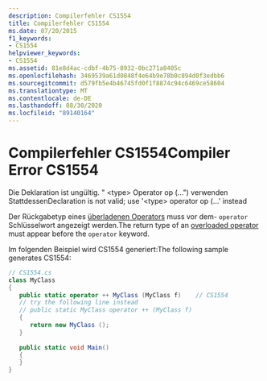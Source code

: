```yaml
---
description: Compilerfehler CS1554
title: Compilerfehler CS1554
ms.date: 07/20/2015
f1_keywords:
- CS1554
helpviewer_keywords:
- CS1554
ms.assetid: 81e8d4ac-cdbf-4b75-8932-0bc271a8405c
ms.openlocfilehash: 3469539a61d0848f4e64b9e78b0c894d0f3edbb6
ms.sourcegitcommit: d579fb5e4b46745fd0f1f8874c94c6469ce58604
ms.translationtype: MT
ms.contentlocale: de-DE
ms.lasthandoff: 08/30/2020
ms.locfileid: "89140164"
---
```

# <a name="compiler-error-cs1554"></a><span data-ttu-id="07418-103">Compilerfehler CS1554</span><span class="sxs-lookup"><span data-stu-id="07418-103">Compiler Error CS1554</span></span>
<span data-ttu-id="07418-104">Die Deklaration ist ungültig. " \<type> Operator op (...") verwenden Stattdessen</span><span class="sxs-lookup"><span data-stu-id="07418-104">Declaration is not valid; use '\<type> operator op (...' instead</span></span>  
  
<span data-ttu-id="07418-105">Der Rückgabetyp eines [überladenen Operators](../language-reference/operators/operator-overloading.md) muss vor dem- `operator` Schlüsselwort angezeigt werden.</span><span class="sxs-lookup"><span data-stu-id="07418-105">The return type of an [overloaded operator](../language-reference/operators/operator-overloading.md) must appear before the `operator` keyword.</span></span>
  
<span data-ttu-id="07418-106">Im folgenden Beispiel wird CS1554 generiert:</span><span class="sxs-lookup"><span data-stu-id="07418-106">The following sample generates CS1554:</span></span>  
  
```csharp  
// CS1554.cs  
class MyClass  
{  
   public static operator ++ MyClass (MyClass f)    // CS1554  
   // try the following line instead  
   // public static MyClass operator ++ (MyClass f)  
   {  
      return new MyClass ();  
   }  
  
   public static void Main()  
   {  
   }  
}  
```
